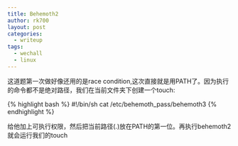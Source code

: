 ```yaml
---
title: Behemoth2
author: rk700
layout: post
categories:
  - writeup
tags:
  - wechall
  - linux
---
```

这道题第一次做好像还用的是race condition,这次直接就是用PATH了。因为执行的命令都不是绝对路径，我们在当前文件夹下创建一个touch:

{% highlight bash %}
#!/bin/sh
cat /etc/behemoth_pass/behemoth3
{% endhighlight %}

给他加上可执行权限，然后把当前路径(.)放在PATH的第一位。再执行behemoth2就会运行我们的touch